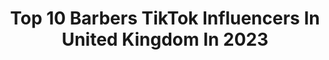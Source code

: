 ---
title: Top 10 Barbers TikTok Influencers In United Kingdom In 2023
description: >-
  Find top barbers TikTok influencers in United Kingdom in 2023. Most popular hashtags: #barber #haircut #barbershop #fyp.
platform: TikTok
hits: 50
text_top: Analyze the most popular TikTok profiles on inBeat.
text_bottom: Our search engine holds 50 TikTok influencers like this in United Kingdom for you to connect with.
profiles:
  - username: "razorcutt"
    fullname: >-
      Razor Cutt
    bio: >-
      Barber Shop 💈 61 Princes Street, Port Glasgow, PA14 5JH 📍
    location: "United Kingdom"
    followers: 51700
    engagement: 1759
    commentsToLikes: 0.024152
    id: ck8ng0k1iug3s0j78wn4zf7gz
    verified: false
    hashtags: "#timefortenet, #fyp"
  - username: "cammy_barber"
    fullname: >-
      Cammy Barber
    bio: >-
      Barber 💈 • 21 Scotland 🏴󠁧󠁢󠁳󠁣󠁴󠁿 Clothing Brand @maskedcollection
    location: "United Kingdom"
    followers: 5769
    engagement: 373
    commentsToLikes: 0.071350
    id: ckai5ked6shbs0i78pronlldz
    verified: false
    hashtags: "#advice, #haircuts, #fyp, #hairstyle"
  - username: "slidercuts"
    fullname: >-
      SliderCuts
    bio: >-
      I’m a barber, speaker, mentor and multi award winner business person.
    location: "United Kingdom"
    followers: 35700
    engagement: 504
    commentsToLikes: 0.026354
    id: ck8add11j59790j788hsazc5s
    verified: false
    hashtags: "#barbers, #hairtransformation, #barber, #slidercuts"
  - username: "omarfadez"
    fullname: >-
      OmarFadez
    bio: >-
      Kurd 🇹🇯 Professional Barber 💈 Manchester, UK 🇬🇧 Instagram: Omarfadez 📸
    location: "United Kingdom"
    followers: 5164
    engagement: 598
    commentsToLikes: 0.018100
    id: ckbeye4zqit8k0j23f263mm21
    verified: false
    hashtags: "#barber, #haircut, #omarfadez, #lockdowncutchallenge"
  - username: "ittz_dera"
    fullname: >-
      Derin
    bio: >-
      亗๛𝕯𝕰𝕽𝕴𝕹๛亗 💙 Kurd 🇹🇯 ➡️ UK 🇬🇧 💙 Snap 👻:dera-prince Ig: dera_qadir
    location: "United Kingdom"
    followers: 4459
    engagement: 646
    commentsToLikes: 0.055419
    id: ck8add3bm59rf0j78j8jc501m
    verified: false
    hashtags: "#4u, #hairstyle, #skills4all, #style"
  - username: "elliotforbes"
    fullname: >-
      Elliot Forbes
    bio: >-
      🔮Ask Me Your Men’s Hair Q’s🔮 ✨NEW ASMR SHAVE🪒 on YT ✨
    location: "United Kingdom"
    followers: 4100000
    engagement: 915
    commentsToLikes: 0.004562
    id: ck9rccgjtsw2l0j784oy3mrpi
    verified: false
    hashtags: "#barber, #didyouknow, #asmr, #satisfyingsounds"
  - username: "cleanfade"
    fullname: >-
      CLEAN FADE
    bio: >-
      Daily Uploads Of Haircut Transformation ⬇️ NEW YOUTUBE VIDEO EVERYDAY ⬇️
    location: "United Kingdom"
    followers: 44800
    engagement: 752
    commentsToLikes: 0.008269
    id: ckcjh63t9c1qw0j23d7hgvak3
    verified: false
    hashtags: "#menshairstyle, #barber, #barbershop, #fade"
  - username: "regalgentleman"
    fullname: >-
      RegalGentleman
    bio: >-
      Watch our full haircut tutorials 👆 on YouTube (145k subs)
    location: "United Kingdom"
    followers: 103800
    engagement: 463
    commentsToLikes: 0.008506
    id: ck8add1it59b20j78tybskyx5
    verified: false
    hashtags: "#london, #skinfade, #haircut, #newhaircut"
  - username: "muhammadirfan934"
    fullname: >-
      Muhammad Irfan
    bio: >-
      living in 🇬🇧 . ( Allah oh akbaar☝️)
    location: "United Kingdom"
    followers: 60700
    engagement: 121
    commentsToLikes: 0.012859
    id: ck8add2ip59ia0j7829vw2mmi
    verified: false
    hashtags: "#barber, #muhammadirfan934, #accidents, #barbershop"
  - username: "hakotetv"
    fullname: >-
      Hakote
    bio: >-
      The Wellbeing Educational, Motivational Entertainment Fellow us on insta 🙏
    location: "United Kingdom"
    followers: 5839
    engagement: 131
    commentsToLikes: 0.010091
    id: ckb99iep9tqto0j23yfjtfx4k
    verified: false
    hashtags: "#foryoupage, #satisfying, #ukbarber, #wfh"
---